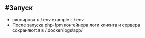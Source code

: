 #Запуск
---
- скопировать /.env.example в /.env
- После запуска php-fpm контейнера логи клиента и сервера сохраняются в /.docker/logs/app/